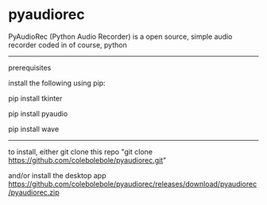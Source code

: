 # pyaudiorec
PyAudioRec (Python Audio Recorder) is a open source, simple audio recorder coded in of course, python

---
prerequisites

install the following using pip:

pip install tkinter

pip install pyaudio 

pip install wave

---
to install, either git clone this repo "git clone https://github.com/colebolebole/pyaudiorec.git"

and/or install the desktop app https://github.com/colebolebole/pyaudiorec/releases/download/pyaudiorec/pyaudiorec.zip
